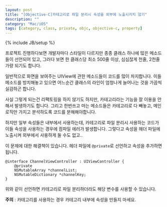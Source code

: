 ```yaml
---
layout: post
title: "[Objective-C]카테고리로 파일 분리시 속성을 외부에 노출시키지 않기"
description: ""
category: "Mac/iOS"
tags: [category, class, private, objc, objective-c, property]
---
```

{% include JB/setup %}

프로젝트 진행하다보면 개발자마다 스타일이 다르지만 종종 클래스 하나에 많은 메소드들이 선언되어 있고, 그러다 보면 한 클래스당 최소 500줄 이상, 심심찮게 천줄, 2천줄 가량 되기도 합니다.

일반적으로 화면을 보여주는 UIView에 관한 메소드들이 코드를 많이 차지합니다. 이들 메소드를 방치해놓고 있으면 어느순간 클래스의 라인이 엄청나게 늘어나는 것을 가끔씩 실감하곤 합니다.

사실 그렇게 되는건 리팩토링을 하지 않기도 하지만, 카테고리라는 기능을 잘 이용을 안해서 발생하기도 합니다. 그리고 한번쓰고 마는 메소드들은 카테고리로 다 빼놓고, 메인 로직만 가지고 분석하도록 코드를 분해해야합니다.

하지만 일부 속성들은 내부에서 사용하는데, 카테고리로 파일 분리시 사용하는 코드가 이들 속성을 사용하는 경우에 컴파일 에러가 발생합니다. 그렇다고 속성을 헤더 파일에 노출시켜 외부에서 사용하게 둘 수도 없고..

이 문제에 대한 해결책이 있습니다. 헤더 파일에 `@private`로 선언하고 속성을 추가하면 됩니다.

	@interface ChannelViewController : UIViewController {
	    @private
	    NSMutableArray *channelList;
	    NSMutableDictionary *channelKey;
	}

위와 같이 선언하면 카테고리로 파일 분리하더라도 해당 변수를 사용할 수 있습니다.

<div class="alert warning"><strong>주의</strong> : 카테고리를 사용하는 경우 카테고리 내부에 속성을 만들지 마세요.</div>